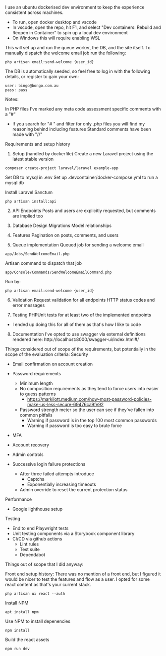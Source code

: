 I use an ubuntu dockerised dev environment to keep the experience consistent across machines.
- To run, open docker desktop and vscode
- In vscode, open the repo, hit F1, and select "Dev containers: Rebuild and Reopen in Container" to spin up a local dev environment
- On Windows this will require enabling WSL

This will set up and run the queue worker, the DB, and the site itself.
To manually dispatch the welcome email job run the following:
```
php artisan email:send-welcome {user_id}
```

The DB is automatically seeded, so feel free to log in with the following details, or register to gain your own:
```
user: bingo@bongo.com.au
pass: pass
```

Notes:

In PHP files I've marked any meta code assessment specific comments with a "#"
- If you search for "# " and filter for only .php files you will find my reasoning behind including features
Standard comments have been made with "//"

Requirements and setup history

1) Setup (handled by dockerfile)
Create a new Laravel project using the latest stable version
```
composer create-project laravel/laravel example-app
```

Set DB to mysql in .env
Set up .devcontainer/docker-compose.yml to run a mysql db

Install Laravel Sanctum
```
php artisan install:api
```

2) API Endpoints
Posts and users are explicitly requested, but comments are implied too

3) Database Design
Migrations
Model relationships

4) Features
Pagination on posts, comments, and users

5) Queue implementation
Queued job for sending a welcome email
```
app/Jobs/SendWelcomeEmail.php
```

Artisan command to dispatch that job
```
app/Console/Commands/SendWelcomeEmailCommand.php
```

Run by:
```
php artisan email:send-welcome {user_id}
```

6) Validation
Request validation for all endpoints
HTTP status codes and error messages

7) Testing
PHPUnit tests for at least two of the implemented endpoints
- I ended up doing this for all of them as that's how I like to code

8) Documentation
I've opted to use swagger via external definitions rendered here: http://localhost:8000/swagger-ui/index.html#/

Things considered out of scope of the requirements, but potentially in the scope of the evaluation criteria:
Security
- Email confirmation on account creation
- Password requirements
  - Minimum length
  - No composition requirements as they tend to force users into easier to guess patterns
    - https://markilott.medium.com/how-most-password-policies-make-us-less-secure-69476ca9fe92
  - Password strength meter so the user can see if they've fallen into common pitfalls
    - Warning if password is in the top 100 most common passwords
    - Warning if password is too easy to brute force

- MFA
- Account recovery
- Admin controls
- Successive login failure protections
  - After three failed attempts introduce
    - Captcha
    - Exponentially increasing timeouts
  - Admin override to reset the current protection status

Performance
- Google lighthouse setup

Testing
- End to end Playwright tests
- Unit testing components via a Storybook component library
- CI/CD via github actions
  - Lint rules
  - Test suite
  - Dependabot

Things out of scope that I did anyway:

Front end setup history:
There was no mention of a front end, but I figured it would be nicer to test the features and flow as a user.
I opted for some react content as that's your current stack.

```
php artisan ui react --auth
```

Install NPM
```
apt install npm
```

Use NPM to install depenencies
```
npm install
```

Build the react assets
```
npm run dev
```
